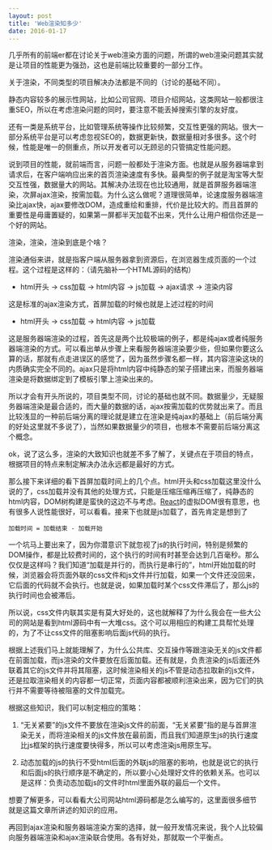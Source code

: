 ```yaml
---
layout: post
title: 'Web渲染知多少'
date: 2016-01-17
---
```


几乎所有的前端er都在讨论关于web渲染方面的问题，所谓的web渲染问题其实就是让项目的性能更为强劲，这也是前端比较重要的一部分工作。

关于渲染，不同类型的项目解决办法都是不同的（讨论的基础不同）。

静态内容较多的展示性网站，比如公司官网、项目介绍网站，这类网站一般都很注重SEO，所以在考虑渲染问题的同时，要注意不能丢掉搜索引擎的友好度。

还有一类是系统平台，比如管理系统等操作比较频繁，交互性更强的网站。很大一部分系统平台是可以考虑忽视SEO的，数据更新快，数据量相对多很多。这个时候，性能是唯一的侧重点，所以开发者可以无顾忌的只管搞定性能问题。

说到项目的性能，就前端而言，问题一般都处于渲染方面。也就是从服务器端拿到请求后，在客户端响应出来的首页渲染速度有多快。最典型的例子就是淘宝等大型交互性强，数据量大的网站。其解决办法现在也比较通用，就是首屏服务器端渲染，次屏ajax渲染，按需加载。为什么这么做呢？道理很简单，论速度服务器端渲染比ajax快，ajax要修改DOM，造成重绘和重排，代价是比较大的。而且首屏的重要性是毋庸置疑的，如果第一屏都半天加载不出来，凭什么让用户相信你还是一个好的网站。

渲染，渲染，渲染到底是个啥？

渲染通俗来讲，就是指客户端从服务器拿到资源后，在浏览器生成页面的一个过程。这个过程是这样的：（请先脑补一个HTML源码的结构）

- html开头 -> css加载 -> html内容 -> js加载 -> ajax请求 -> 渲染内容

这是标准的ajax渲染方式，首屏加载的时候也就是上述过程的时间

- html开头 -> css加载 -> html内容 -> js加载

这是服务器端渲染的过程，首先这是两个比较极端的例子，都是纯ajax或者纯服务器端渲染的方式。可以看出单从步骤上来看服务器端渲染要少些，但如果你要这么算的话，那就有点走进误区的感觉了，因为虽然步骤名都一样，其内容渲染这块的内质确实完全不同的。ajax只是将html内容中纯静态的架子搭建出来，而服务器端渲染是将数据绑定到了模板引擎上渲染出来的。

所以才会有开头所说的，项目类型不同，讨论的基础也就不同。数据量少，无疑服务器端渲染是最合适的，而大量的数据的话，ajax按需加载的优势就出来了。而且比较浅显的一种前后端分离的理论就是建立在渲染是纯ajax的基础上（前后端分离的好处这里就不多说了），当然如果数据量少的项目，也根本不需要前后端分离这个概念。

ok，说了这么多，渲染的大致知识也就差不多了解了，关键点在于项目的特点，根据项目的特点来制定解决办法永远都是最好的方式。

那么接下来详细的看下首屏加载时间上的几个点。html开头和css加载这里没什么说的了，css加载并没有其他的处理方式，只能是压缩压缩再压缩了，纯静态的html内容，DOM树构建是蛮快的这边不与考虑。[React](https://facebook.github.io/react/)的虚拟DOM很有意思，也有很多人说性能很好，可以看看。接来下也就是js加载了，首先肯定是想到了

	加载时间 = 加载结束 - 加载开始

一个坑马上要出来了，因为你潜意识下就忽视了js的执行时间，特别是频繁的DOM操作，都是比较费时间的，这个执行的时间有时甚至会达到几百毫秒。那么仅仅是这样吗？我们知道“加载是并行的，而执行是串行的”，html开始加载的时候，浏览器会将页面外联的css文件和js文件并行加载，如果一个文件还没回来，它后面的代码就不会执行。也就是说，如果加载时某个css文件滞后了，那么js的执行时间也会被滞后。

所以说，css文件内联其实是有莫大好处的，这也就解释了为什么我会在一些大公司的网站是看到html源码中有一大堆css。这个可以用相应的构建工具帮忙处理的，为了不让css文件的阻塞影响后面js代码的执行。

根据上述我们马上就能理解了，为什么公共库、交互操作等跟渲染无关的js文件都在前面加载，而js渲染的文件要放在后面加载。还有就是，负责渲染的js后面还外联着其它的js文件并将其阻塞，这时候渲染相关的js不管是动态拉取新的js文件，还是拉取渲染相关的内容都一切正常，页面内容都被顺利渲染出来，因为它们的执行并不需要等待被阻塞的文件加载完。

根据这些知识，我们可以制定相应的策略：

1. “无关紧要”的js文件不要放在渲染js文件的前面，“无关紧要”指的是与首屏渲染无关，而将渲染相关的js文件放在最前面，而且我们知道原生js的执行速度比js框架的执行速度要快得多，所以可以考虑渲染js用原生写。

2. 动态加载的js的执行不受html后面的外联js的阻塞的影响，也就是说它的执行和后面js的执行顺序是不确定的，所以要小心处理好文件的依赖关系。也可以是这样：负责动态加载js的文件时html里面外联的最后一个文件。

想要了解更多，可以看看大公司网站html源码都是怎么编写的，这里面很多细节就是这篇文章所讲述的知识的应用。

再回到ajax渲染和服务器端渲染方案的选择，就一般开发情况来说，我个人比较偏向服务器端渲染和ajax渲染联合使用。各有好处，那就取一个平衡点。
